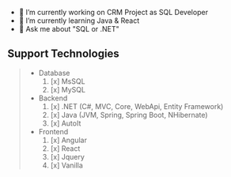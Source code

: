 
- 🔭 I’m currently working on CRM Project as SQL Developer
- 🌱 I’m currently learning Java & React
- 💬 Ask me about "SQL or .NET"

## Support Technologies

> * Database
>    1. [x] MsSQL
>    2. [x] MySQL
> * Backend
>    1. [x] .NET (C#, MVC, Core, WebApi, Entity Framework)
>    2. [x] Java (JVM, Spring, Spring Boot, NHibernate)
>    3. [x] AutoIt
>* Frontend
>    1. [x] Angular
>    2. [x] React
>    3. [x] Jquery
>    4. [x] Vanilla
